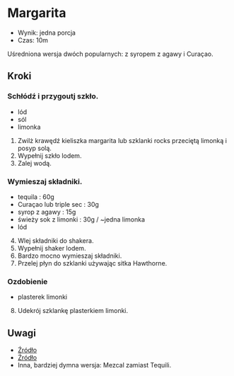 # Margarita

- Wynik: jedna porcja
- Czas: 10m

Uśredniona wersja dwóch popularnych: z syropem z agawy i Curaçao.

## Kroki

### Schłódź i przygoutj szkło.

- lód
- sól
- limonka

1. Zwilż krawędź kieliszka margarita lub szklanki rocks przeciętą limonką i
posyp solą.
2. Wypełnij szkło lodem.
3. Zalej wodą.

### Wymieszaj składniki.

- tequila : 60g
- Curaçao lub triple sec : 30g
- syrop z agawy : 15g
- świeży sok z limonki : 30g / ~jedna limonka
- lód

4. Wlej składniki do shakera.
5. Wypełnij shaker lodem.
6. Bardzo mocno wymieszaj składniki.
7. Przelej płyn do szklanki używając sitka Hawthorne.

### Ozdobienie

- plasterek limonki

8. Udekrój szklankę plasterkiem limonki.

## Uwagi

- [Źródło](https://www.youtube.com/watch?v=m1wDJea1vbA)
- [Źródło](https://www.liquor.com/recipes/margarita)
- Inna, bardziej dymna wersja: Mezcal zamiast Tequili.
